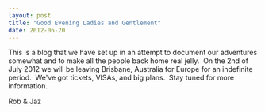 ```yaml
---
layout: post
title: "Good Evening Ladies and Gentlement"
date: 2012-06-20
---
```

This is a blog that we have set up in an attempt to document our adventures somewhat and to make all the people back home real jelly.  On the 2nd of July 2012 we will be leaving Brisbane, Australia for Europe for an indefinite period.  We've got tickets, VISAs, and big plans.  Stay tuned for more information.

Rob & Jaz
